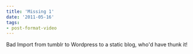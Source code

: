 ```yaml
---
title: 'Missing 1'
date: '2011-05-16'
tags:
- post-format-video
---
```


Bad Import from tumblr to Wordpress to a static blog, who'd have thunk it!